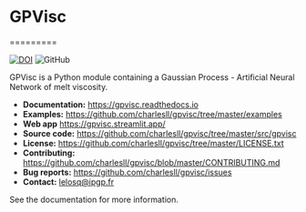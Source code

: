 # GPVisc
=========

[![DOI](https://zenodo.org/badge/DOI/10.5281/zenodo.13843250.svg)](https://zenodo.org/records/13843250) 
![GitHub](https://img.shields.io/github/license/charlesll/gpvisc)

GPVisc is a Python module containing a Gaussian Process - Artificial Neural Network of melt viscosity.

- **Documentation:** https://gpvisc.readthedocs.io
- **Examples:** https://github.com/charlesll/gpvisc/tree/master/examples
- **Web app** https://gpvisc.streamlit.app/
- **Source code:** https://github.com/charlesll/gpvisc/tree/master/src/gpvisc
- **License:** https://github.com/charlesll/gpvisc/tree/master/LICENSE.txt
- **Contributing:** https://github.com/charlesll/gpvisc/blob/master/CONTRIBUTING.md
- **Bug reports:** https://github.com/charlesll/gpvisc/issues
- **Contact:** lelosq@ipgp.fr

See the documentation for more information.
